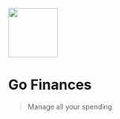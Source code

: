 <p align="left">
   <img src="https://ik.imagekit.io/p7fa4kfbgx/logo-docs_54tQ2vm6R.gif" width="100"/>
</p>

# Go Finances

> Manage all your spending
